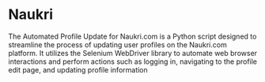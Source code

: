 # Naukri
The Automated Profile Update for Naukri.com is a Python script designed to streamline the process of updating user profiles on the Naukri.com platform. It utilizes the Selenium WebDriver library to automate web browser interactions and perform actions such as logging in, navigating to the profile edit page, and updating profile information
